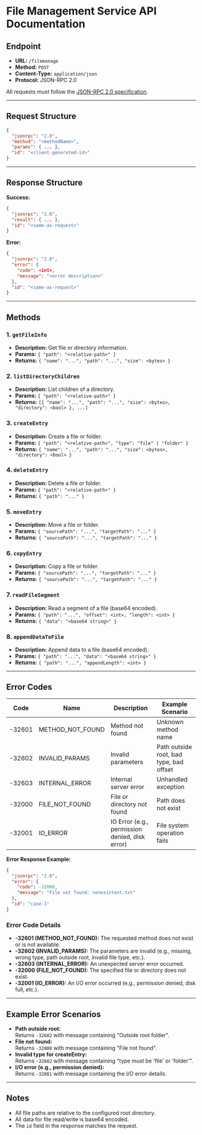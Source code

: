 # File Management Service API Documentation

## Endpoint

- **URL:** `/filemanage`
- **Method:** `POST`
- **Content-Type:** `application/json`
- **Protocol:** JSON-RPC 2.0

All requests must follow the [JSON-RPC 2.0 specification](https://www.jsonrpc.org/specification).

---

## Request Structure

```json
{
  "jsonrpc": "2.0",
  "method": "<methodName>",
  "params": { ... },
  "id": "<client-generated-id>"
}
```

---

## Response Structure

**Success:**
```json
{
  "jsonrpc": "2.0",
  "result": { ... },
  "id": "<same-as-request>"
}
```

**Error:**
```json
{
  "jsonrpc": "2.0",
  "error": {
    "code": <int>,
    "message": "<error description>"
  },
  "id": "<same-as-request>"
}
```

---

## Methods

### 1. `getFileInfo`
- **Description:** Get file or directory information.
- **Params:** `{ "path": "<relative-path>" }`
- **Returns:** `{ "name": "...", "path": "...", "size": <bytes> }`

### 2. `listDirectoryChildren`
- **Description:** List children of a directory.
- **Params:** `{ "path": "<relative-path>" }`
- **Returns:** `[{ "name": "...", "path": "...", "size": <bytes>, "directory": <bool> }, ...]`

### 3. `createEntry`
- **Description:** Create a file or folder.
- **Params:** `{ "path": "<relative-path>", "type": "file" | "folder" }`
- **Returns:** `{ "name": "...", "path": "...", "size": <bytes>, "directory": <bool> }`

### 4. `deleteEntry`
- **Description:** Delete a file or folder.
- **Params:** `{ "path": "<relative-path>" }`
- **Returns:** `{ "path": "..." }`

### 5. `moveEntry`
- **Description:** Move a file or folder.
- **Params:** `{ "sourcePath": "...", "targetPath": "..." }`
- **Returns:** `{ "sourcePath": "...", "targetPath": "..." }`

### 6. `copyEntry`
- **Description:** Copy a file or folder.
- **Params:** `{ "sourcePath": "...", "targetPath": "..." }`
- **Returns:** `{ "sourcePath": "...", "targetPath": "..." }`

### 7. `readFileSegment`
- **Description:** Read a segment of a file (base64 encoded).
- **Params:** `{ "path": "...", "offset": <int>, "length": <int> }`
- **Returns:** `{ "data": "<base64 string>" }`

### 8. `appendDataToFile`
- **Description:** Append data to a file (base64 encoded).
- **Params:** `{ "path": "...", "data": "<base64 string>" }`
- **Returns:** `{ "path": "...", "appendLength": <int> }`

---

## Error Codes

| Code      | Name              | Description                                      | Example Scenario                        |
|-----------|-------------------|--------------------------------------------------|-----------------------------------------|
| -32601    | METHOD_NOT_FOUND  | Method not found                                 | Unknown method name                     |
| -32602    | INVALID_PARAMS    | Invalid parameters                               | Path outside root, bad type, bad offset |
| -32603    | INTERNAL_ERROR    | Internal server error                            | Unhandled exception                     |
| -32000    | FILE_NOT_FOUND    | File or directory not found                      | Path does not exist                     |
| -32001    | IO_ERROR          | IO Error (e.g., permission denied, disk error)   | File system operation fails             |

**Error Response Example:**
```json
{
  "jsonrpc": "2.0",
  "error": {
    "code": -32000,
    "message": "File not found: nonexistent.txt"
  },
  "id": "case-1"
}
```

### Error Code Details

- **-32601 (METHOD_NOT_FOUND):** The requested method does not exist or is not available.
- **-32602 (INVALID_PARAMS):** The parameters are invalid (e.g., missing, wrong type, path outside root, invalid file type, etc.).
- **-32603 (INTERNAL_ERROR):** An unexpected server error occurred.
- **-32000 (FILE_NOT_FOUND):** The specified file or directory does not exist.
- **-32001 (IO_ERROR):** An I/O error occurred (e.g., permission denied, disk full, etc.).

---

## Example Error Scenarios

- **Path outside root:**  
  Returns `-32602` with message containing "Outside root folder".
- **File not found:**  
  Returns `-32000` with message containing "File not found".
- **Invalid type for createEntry:**  
  Returns `-32602` with message containing "type must be 'file' or 'folder'".
- **I/O error (e.g., permission denied):**  
  Returns `-32001` with message containing the I/O error details.

---

## Notes

- All file paths are relative to the configured root directory.
- All data for file read/write is base64 encoded.
- The `id` field in the response matches the request. 